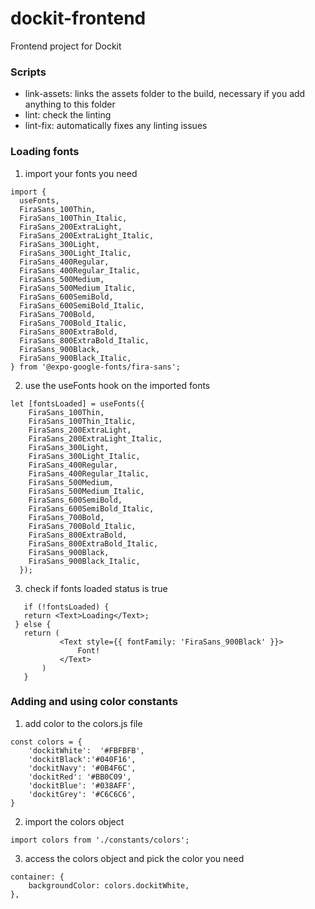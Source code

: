 # dockit-frontend
Frontend project for Dockit

### Scripts
- link-assets: links the assets folder to the build, necessary if you add anything to this folder
- lint: check the linting
- lint-fix: automatically fixes any linting issues

### Loading fonts
1. import your fonts you need
```
import {
  useFonts,
  FiraSans_100Thin,
  FiraSans_100Thin_Italic,
  FiraSans_200ExtraLight,
  FiraSans_200ExtraLight_Italic,
  FiraSans_300Light,
  FiraSans_300Light_Italic,
  FiraSans_400Regular,
  FiraSans_400Regular_Italic,
  FiraSans_500Medium,
  FiraSans_500Medium_Italic,
  FiraSans_600SemiBold,
  FiraSans_600SemiBold_Italic,
  FiraSans_700Bold,
  FiraSans_700Bold_Italic,
  FiraSans_800ExtraBold,
  FiraSans_800ExtraBold_Italic,
  FiraSans_900Black,
  FiraSans_900Black_Italic,
} from '@expo-google-fonts/fira-sans';
```

2. use the useFonts hook on the imported fonts
```
let [fontsLoaded] = useFonts({
    FiraSans_100Thin,
    FiraSans_100Thin_Italic,
    FiraSans_200ExtraLight,
    FiraSans_200ExtraLight_Italic,
    FiraSans_300Light,
    FiraSans_300Light_Italic,
    FiraSans_400Regular,
    FiraSans_400Regular_Italic,
    FiraSans_500Medium,
    FiraSans_500Medium_Italic,
    FiraSans_600SemiBold,
    FiraSans_600SemiBold_Italic,
    FiraSans_700Bold,
    FiraSans_700Bold_Italic,
    FiraSans_800ExtraBold,
    FiraSans_800ExtraBold_Italic,
    FiraSans_900Black,
    FiraSans_900Black_Italic,
  });
```

3. check if fonts loaded status is true
 ```
	if (!fontsLoaded) {
    return <Text>Loading</Text>;
  } else {
    return (
			<Text style={{ fontFamily: 'FiraSans_900Black' }}>
				Font!
			</Text>
		) 
	}
 ```

### Adding and using color constants
1. add color to the colors.js file
```
const colors = {
	'dockitWhite':  '#FBFBFB',
	'dockitBlack':'#040F16',
	'dockitNavy': '#0B4F6C',
	'dockitRed': '#BB0C09',
	'dockitBlue': '#038AFF',
	'dockitGrey': '#C6C6C6',
}
```

2. import the colors object
```
import colors from './constants/colors';
```

3. access the colors object and pick the color you need
```
container: {
	backgroundColor: colors.dockitWhite,
},
```